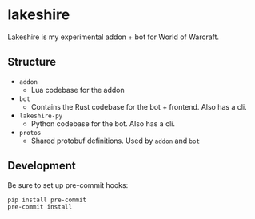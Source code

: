 # lakeshire
Lakeshire is my experimental addon + bot for World of Warcraft.

## Structure
* `addon`
    * Lua codebase for the addon
* `bot`
    * Contains the Rust codebase for the bot + frontend. Also has a cli.
* `lakeshire-py`
    * Python codebase for the bot. Also has a cli.
* `protos`
    * Shared protobuf definitions. Used by `addon` and `bot`

## Development
Be sure to set up pre-commit hooks:
```bash
pip install pre-commit
pre-commit install
```
